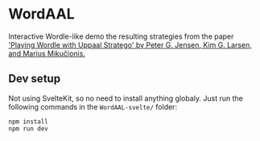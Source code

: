 # WordAAL
Interactive Wordle-like demo the resulting strategies from the paper ['Playing Wordle with Uppaal Stratego' by Peter G. Jensen, Kim G. Larsen, and Marius Mikučionis.](https://link.springer.com/chapter/10.1007/978-3-031-15629-8_15)


## Dev setup
Not using SvelteKit, so no need to install anything globaly. Just run the following commands in the `WordAAL-svelte/` folder:
```
npm install
npm run dev
```

